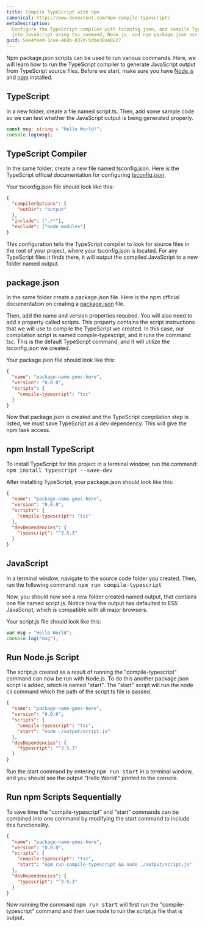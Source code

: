 ```yaml
---
title: Compile TypeScript with npm
canonical: https://www.devextent.com/npm-compile-typescript/
metaDescription:
  Configure the TypeScript compiler with tsconfig.json, and compile TypeScript
  into JavaScript using tsc command, Node.js, and npm package.json scripts.
guid: 5ae4feed-1cee-469b-837d-5dbe38ae0227
---
```


Npm package.json scripts can be used to run various commands. Here, we will
learn how to run the TypeScript compiler to generate JavaScript output from
TypeScript source files. Before we start, make sure you have
[Node.js](https://nodejs.org/en/) and
[npm](https://docs.npmjs.com/downloading-and-installing-node-js-and-npm)
installed.

## TypeScript

In a new folder, create a file named script.ts. Then, add some sample code so we
can test whether the JavaScript output is being generated properly.

```typescript
const msg: string = "Hello World!";
console.log(msg);
```

## TypeScript Compiler

In the same folder, create a new file named tsconfig.json. Here is the
TypeScript official documentation for configuring
[tsconfig.json](https://www.typescriptlang.org/docs/handbook/tsconfig-json.html).

Your tsconfig.json file should look like this:

```json
{
  "compilerOptions": {
    "outDir": "output"
  },
  "include": ["./*"],
  "exclude": ["node_modules"]
}
```

This configuration tells the TypeScript compiler to look for source files in the
root of your project, where your tsconfig.json is located. For any TypeScript
files it finds there, it will output the compiled JavaScript to a new folder
named output.

## package.json

In the same folder create a package.json file. Here is the npm official
documentation on creating a
[package.json](https://docs.npmjs.com/creating-a-package-json-file) file.

Then, add the name and version properties required. You will also need to add a
property called scripts. This property contains the script instructions that we
will use to compile the TypeScript we created. In this case, our compilation
script is named compile-typescript, and it runs the command tsc. This is the
default TypeScript command, and it will utilize the tsconfig.json we created.

Your package.json file should look like this:

```json
{
  "name": "package-name-goes-here",
  "version": "0.0.0",
  "scripts": {
    "compile-typescript": "tsc"
  }
}
```

Now that package.json is created and the TypeScript compilation step is listed,
we must save TypeScript as a dev dependency. This will give the npm task access.

## npm Install TypeScript

To install TypeScript for this project in a terminal window, run the command:
<kbd>npm install typescript --save-dev</kbd>

After installing TypeScript, your package.json should look like this:

```json
{
  "name": "package-name-goes-here",
  "version": "0.0.0",
  "scripts": {
    "compile-typescript": "tsc"
  },
  "devDependencies": {
    "typescript": "^3.5.3"
  }
}
```

## JavaScript

In a terminal window, navigate to the source code folder you created. Then, run
the following command: <kbd>npm run compile-typescript</kbd>

Now, you should now see a new folder created named output, that contains one
file named script.js. Notice how the output has defaulted to ES5 JavaScript,
which is compatible with all major browsers.

Your script.js file should look like this:

```typescript
var msg = "Hello World";
console.log("msg");
```

## Run Node.js Script

The script.js created as a result of running the "compile-typescript" command
can now be run with Node.js. To do this another package.json script is added,
which is named "start". The "start" script will run the node cli command which
the path of the script.ts file is passed.

```json
{
  "name": "package-name-goes-here",
  "version": "0.0.0",
  "scripts": {
    "compile-typescript": "tsc",
    "start": "node ./output/script.js"
  },
  "devDependencies": {
    "typescript": "^3.5.3"
  }
}
```

Run the start command by entering <kbd>npm run start</kbd> in a terminal window,
and you should see the output "Hello World!" printed to the console.

## Run npm Scripts Sequentially

To save time the "compile-typescript" and "start" commands can be combined into
one command by modifying the start command to include this functionality.

```json
{
  "name": "package-name-goes-here",
  "version": "0.0.0",
  "scripts": {
    "compile-typescript": "tsc",
    "start": "npm run compile-typescript && node ./output/script.js"
  },
  "devDependencies": {
    "typescript": "^3.5.3"
  }
}
```

Now running the command <kbd>npm run start</kbd> will first run the
"compile-typescript" command and then use node to run the script.js file that is
output.
